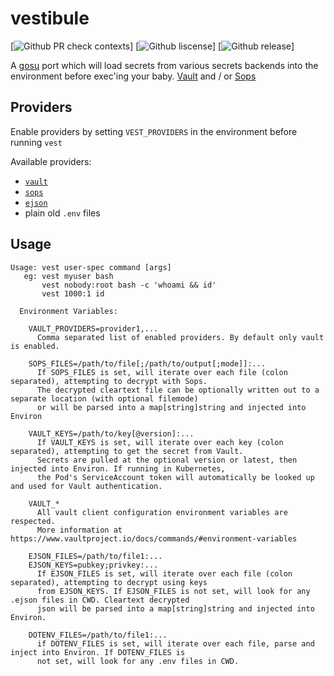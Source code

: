 # vestibule

[![Github PR check contexts](https://img.shields.io/github/status/contexts/pulls/lumoslabs/vestibule)]
[![Github liscense](https://img.shields.io/github/license/lumoslabs/vestibule)]
[![Github release](https://img.shields.io/github/release-pre/lumoslabs/vestibule)]

A [gosu](https://github.com/tianon/gosu) port which will load secrets from various secrets backends into the environment before exec'ing your baby. [Vault](https://www.vaultproject.io) and / or [Sops](https://github.com/mozilla/sops)

## Providers

Enable providers by setting `VEST_PROVIDERS` in the environment before running `vest`

Available providers:

  * [`vault`](https://www.vaultproject.io)
  * [`sops`](https://github.com/mozilla/sops)
  * [`ejson`](https://github.com/Shopify/ejson)
  * plain old `.env` files

## Usage

```
Usage: vest user-spec command [args]
   eg: vest myuser bash
       vest nobody:root bash -c 'whoami && id'
       vest 1000:1 id

  Environment Variables:

    VAULT_PROVIDERS=provider1,...
      Comma separated list of enabled providers. By default only vault is enabled.

    SOPS_FILES=/path/to/file[;/path/to/output[;mode]]:...
      If SOPS_FILES is set, will iterate over each file (colon separated), attempting to decrypt with Sops.
      The decrypted cleartext file can be optionally written out to a separate location (with optional filemode)
      or will be parsed into a map[string]string and injected into Environ

    VAULT_KEYS=/path/to/key[@version]:...
      If VAULT_KEYS is set, will iterate over each key (colon separated), attempting to get the secret from Vault.
      Secrets are pulled at the optional version or latest, then injected into Environ. If running in Kubernetes,
      the Pod's ServiceAccount token will automatically be looked up and used for Vault authentication.

    VAULT_*
      All vault client configuration environment variables are respected.
      More information at https://www.vaultproject.io/docs/commands/#environment-variables

    EJSON_FILES=/path/to/file1:...
    EJSON_KEYS=pubkey;privkey:...
      If EJSON_FILES is set, will iterate over each file (colon separated), attempting to decrypt using keys
      from EJSON_KEYS. If EJSON_FILES is not set, will look for any .ejson files in CWD. Cleartext decrypted
      json will be parsed into a map[string]string and injected into Environ.

    DOTENV_FILES=/path/to/file1:...
      if DOTENV_FILES is set, will iterate over each file, parse and inject into Environ. If DOTENV_FILES is
      not set, will look for any .env files in CWD.
```

